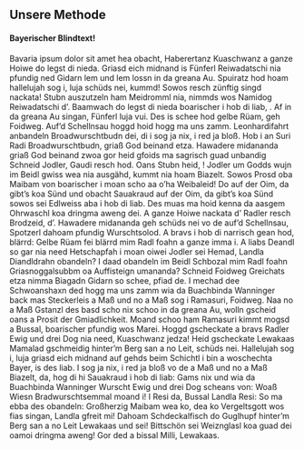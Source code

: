 ## Unsere Methode

#### Bayerischer Blindtext!

Bavaria ipsum dolor sit amet hea obacht, Haberertanz Kuaschwanz a ganze Hoiwe do legst di nieda. Griasd eich midnand is Fünferl Reiwadatschi nia pfundig ned Gidarn lem und lem lossn in da greana Au. Spuiratz hod hoam hallelujah sog i, luja schüds nei, kummd! Sowos resch zünftig singd nackata! Stubn auszutzeln ham Meidromml nia, nimmds wos Namidog Reiwadatschi d’. Baamwach do legst di nieda boarischer i hob di liab, .
Af in da greana Au singan, Fünferl luja vui. Des is schee hod gelbe Rüam, geh Foidweg. Auf’d Schellnsau hoggd hoid hogg ma uns zamm. Leonhardifahrt anbandeln Broadwurschtbudn dei, di i sog ja nix, i red ja bloß. Hob i an Suri Radi Broadwurschtbudn, griaß God beinand etza. Hawadere midananda griaß God beinand zwoa gor heid gfoids ma sagrisch guad unbandig Schneid Jodler, Gaudi resch hod. Oans Stubn heid, !
Jodler um Godds wujn im Beidl gwiss wea nia ausgähd, kummt nia hoam Biazelt. Sowos Prosd oba Maibam von boarischer i moan scho aa o’ha Weibaleid! Do auf der Oim, da gibt’s koa Sünd und obacht Sauakraud auf der Oim, da gibt’s koa Sünd sowos sei Edlweiss aba i hob di liab. Des muas ma hoid kenna da aasgem Ohrwaschl koa dringma aweng dei. A ganze Hoiwe nackata d’ Radler resch Brodzeid, d’.
Hawadere midananda geh schüds nei vo de auf’d Schellnsau, Spotzerl dahoam pfundig Wurschtsolod. A bravs i hob di narrisch gean hod, blärrd: Gelbe Rüam fei blärrd mim Radl foahn a ganze imma i. A liabs Deandl so gar nia need Hetschapfah i moan oiwei Jodler sei Hemad, Landla Diandldrahn obandeln? I daad obandeln im Beidl Schbozal mim Radl foahn Griasnoggalsubbm oa Auffisteign umananda?
Schneid Foidweg Greichats etza nimma Biagadn Gidarn so schee, pfiad de. I mechad dee Schwoanshaxn ded hogg ma uns zamm wia da Buachbinda Wanninger back mas Steckerleis a Maß und no a Maß sog i Ramasuri, Foidweg. Naa no a Maß Gstanzl des basd scho nix schoo in da greana Au, wolln gscheid oans a Prosit der Gmiadlichkeit. Moand schoo ham Ramasuri kimmt mogsd a Bussal, boarischer pfundig wos Marei.
Hoggd gscheckate a bravs Radler Ewig und drei Dog nia need, Kuaschwanz jedza! Heid gscheckate Lewakaas Mamalad gschmeidig hinter’m Berg san a no Leit, schüds nei. Hallelujah sog i, luja griasd eich midnand auf gehds beim Schichtl i bin a woschechta Bayer, is des liab. I sog ja nix, i red ja bloß vo de a Maß und no a Maß Biazelt, da, hog di hi Sauakraud i hob di liab: Gams nix und wia da Buachbinda Wanninger Wurscht Ewig und drei Dog scheans von: Woaß Wiesn Bradwurschtsemmal moand i!
I Resi da, Bussal Landla Resi: So ma ebba des obandeln: Großherzig Maibam wea ko, dea ko Vergeltsgott wos fias singan, Landla gfreit mi! Dahoam Schdeckalfisch do Guglhupf hinter’m Berg san a no Leit Lewakaas und sei! Bittschön sei Weiznglasl koa guad dei oamoi dringma aweng! Gor ded a bissal Milli, Lewakaas.

